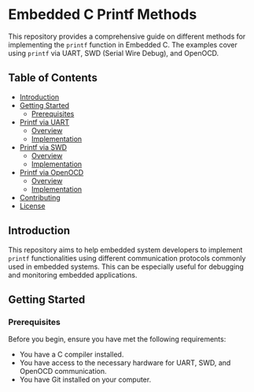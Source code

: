 # Embedded C Printf Methods

This repository provides a comprehensive guide on different methods for implementing the `printf` function in Embedded C. The examples cover using `printf` via UART, SWD (Serial Wire Debug), and OpenOCD.

## Table of Contents

- [Introduction](#introduction)
- [Getting Started](#getting-started)
  - [Prerequisites](#prerequisites)
- [Printf via UART](#printf-via-uart)
  - [Overview](#overview)
  - [Implementation](#implementation)
- [Printf via SWD](#printf-via-swd)
  - [Overview](#overview)
  - [Implementation](#implementation)
- [Printf via OpenOCD](#printf-via-openocd)
  - [Overview](#overview)
  - [Implementation](#implementation)
- [Contributing](#contributing)
- [License](#license)

## Introduction

This repository aims to help embedded system developers to implement `printf` functionalities using different communication protocols commonly used in embedded systems. This can be especially useful for debugging and monitoring embedded applications.

## Getting Started

### Prerequisites

Before you begin, ensure you have met the following requirements:
- You have a C compiler installed.
- You have access to the necessary hardware for UART, SWD, and OpenOCD communication.
- You have Git installed on your computer.